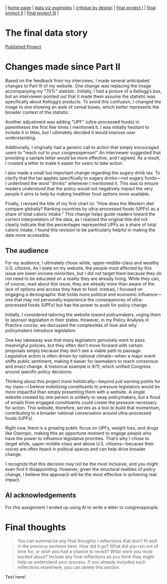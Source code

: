 | [home page](https://cmustudent.github.io/tswd-portfolio-templates/) | [data viz examples](dataviz-examples) | [critique by design](critique-by-design) | [final project I](final-project-part-one) | [final project II](final-project-part-two) | [final project III](final-project-part-three) |

# The final data story
[Published Project](https://carnegiemellon.shorthandstories.com/reclaiming-our-health-the-fight-against-ultra-processed-foods-upfs-in-the-u-s/index.html)

# Changes made since Part II
Based on the feedback from my interviews, I made several anticipated changes to Part III of my website. One change was replacing the image accompanying my "70%" statistic. Initially, I had a picture of a Kellogg’s box, but an interviewer pointed out that it made them assume the statistic was specifically about Kellogg’s products. To avoid this confusion, I changed the image to one showing an aisle of cereal boxes, which better represents the broader context of the statistic.

Another adjustment was adding "UPF" (ultra-processed foods) in parentheses the first few times I mentioned it. I was initially hesitant to include it in titles, but I ultimately decided it would improve user understanding.

Additionally, I originally had a generic call to action that simply encouraged users to "reach out to your congressperson!" An interviewer suggested that providing a sample letter would be more effective, and I agreed. As a result, I created a letter to make it easier for users to take action.

I also made a small but important change regarding the sugary drink tax. To clarify that the tax applies specifically to sugary drinks—not sugary foods—I underlined the word "drinks" whenever I mentioned it. This was to ensure readers understood that the policy would not negatively impact the very people it aims to help by making healthier food options more available.

Finally, I revised the title of my first chart to: "How does the Western diet compare globally? Ranking countries by ultra-processed foods (UPFs) as a share of total caloric intake." This change helps guide readers toward the correct interpretation of the data, as I realized the original title did not clearly indicate that the percentages represented UPFs as a share of total caloric intake. I found this revision to be particularly helpful in making the data more accessible.

## The audience
For my audience, I ultimately chose white, upper-middle-class and wealthy U.S. citizens. As I state on my website, the people most affected by this issue are lower-income minorities, but I did not target them because they do not need to be educated on a reality they are already living. While they can, of course, read about this issue, they are already more than aware of the lack of options and access they have to food. Instead, I focused on engaging a demographic that holds more political and economic influence—one that may not personally experience the consequences of ultra-processed foods (UPFs) but has the power to push for policy change.

Initially, I considered tailoring the website toward policymakers, urging them to sponsor legislation in their states. However, in my Policy Analysis in Practice course, we discussed the complexities of how and why policymakers introduce legislation.

One key takeaway was that many legislators genuinely want to pass meaningful policies, but they often don’t move forward with certain proposals simply because they don’t see a viable path to passage. Legislative action is often driven by national climate—when a major event shifts public sentiment, making it easier for lawmakers to reach consensus and enact change. A historical example is 9/11, which unified Congress around specific policy decisions.

Thinking about this project more holistically—beyond just earning points for my class—I believe mobilizing constituents to pressure legislators would be more impactful than simply presenting them with a website. A single website created by one person is unlikely to sway policymakers, but a flood of emails from engaged constituents could create the pressure necessary for action. This website, therefore, serves as a tool to build that momentum, contributing to a broader national conversation around ultra-processed foods (UPFs).

Right now, there is a growing public focus on UPFs, weight loss, and drugs like Ozempic, making this an opportune moment to engage people who have the power to influence legislative priorities. That’s why I chose to target white, upper-middle-class and above U.S. citizens—because their voices are often heard in political spaces and can help drive broader change.

I recognize that this decision may not be the most inclusive, and you might even find it disappointing. However, given the structural realities of policy change, I believe this approach will be the most effective in achieving real impact.



## AI acknowledgements
For this assignment I ended up using AI to write a letter to congresspeople.

# Final thoughts
> You can summarize any final thoughts / reflections that don't fit well in the previous sections here.  How did it go?  What did you run out of time for, or wish you had a chance to revisit?  What were you most excited about?  Include any final reflections as you think they might help us understand your process.  If you already included such reflections elsewhere, you can delete this section. 

Text here!


